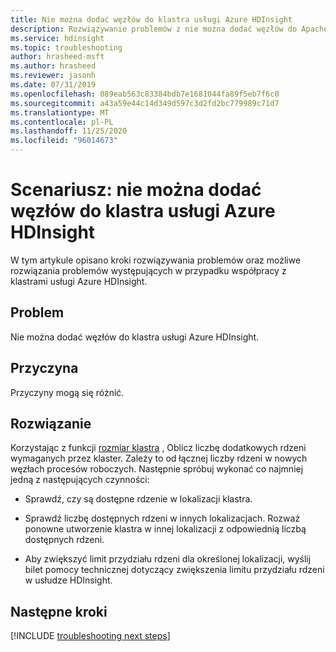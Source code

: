 ```yaml
---
title: Nie można dodać węzłów do klastra usługi Azure HDInsight
description: Rozwiązywanie problemów z nie można dodać węzłów do Apache Hadoop klastra w usłudze Azure HDInsight
ms.service: hdinsight
ms.topic: troubleshooting
author: hrasheed-msft
ms.author: hrasheed
ms.reviewer: jasonh
ms.date: 07/31/2019
ms.openlocfilehash: 089eab563c83384bdb7e1681044fa89f5eb7f6c0
ms.sourcegitcommit: a43a59e44c14d349d597c3d2fd2bc779989c71d7
ms.translationtype: MT
ms.contentlocale: pl-PL
ms.lasthandoff: 11/25/2020
ms.locfileid: "96014673"
---
```

# <a name="scenario-unable-to-add-nodes-to-azure-hdinsight-cluster"></a>Scenariusz: nie można dodać węzłów do klastra usługi Azure HDInsight

W tym artykule opisano kroki rozwiązywania problemów oraz możliwe rozwiązania problemów występujących w przypadku współpracy z klastrami usługi Azure HDInsight.

## <a name="issue"></a>Problem

Nie można dodać węzłów do klastra usługi Azure HDInsight.

## <a name="cause"></a>Przyczyna

Przyczyny mogą się różnić.

## <a name="resolution"></a>Rozwiązanie

Korzystając z funkcji [rozmiar klastra](../hdinsight-scaling-best-practices.md) , Oblicz liczbę dodatkowych rdzeni wymaganych przez klaster. Zależy to od łącznej liczby rdzeni w nowych węzłach procesów roboczych. Następnie spróbuj wykonać co najmniej jedną z następujących czynności:

* Sprawdź, czy są dostępne rdzenie w lokalizacji klastra.

* Sprawdź liczbę dostępnych rdzeni w innych lokalizacjach. Rozważ ponowne utworzenie klastra w innej lokalizacji z odpowiednią liczbą dostępnych rdzeni.

* Aby zwiększyć limit przydziału rdzeni dla określonej lokalizacji, wyślij bilet pomocy technicznej dotyczący zwiększenia limitu przydziału rdzeni w usłudze HDInsight.

## <a name="next-steps"></a>Następne kroki

[!INCLUDE [troubleshooting next steps](../../../includes/hdinsight-troubleshooting-next-steps.md)]